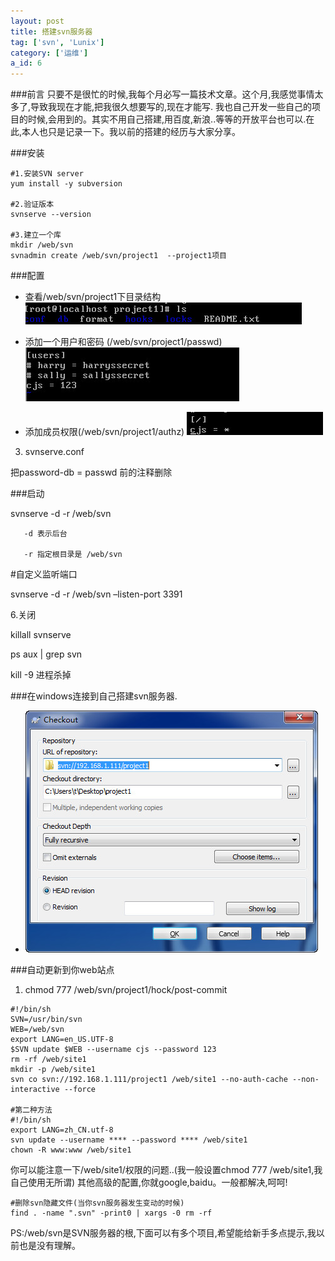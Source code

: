 ```yaml
---
layout: post
title: 搭建svn服务器
tag: ['svn', 'Lunix']
category: ['运维']
a_id: 6
---
```

	
###前言
只要不是很忙的时候,我每个月必写一篇技术文章。这个月,我感觉事情太多了,导致我现在才能,把我很久想要写的,现在才能写.
我也自己开发一些自己的项目的时候,会用到的。其实不用自己搭建,用百度,新浪..等等的开放平台也可以.在此,本人也只是记录一下。我以前的搭建的经历与大家分享。

###安装

```shell
#1.安装SVN server
yum install -y subversion
           
#2.验证版本
svnserve --version
           
#3.建立一个库
mkdir /web/svn
svnadmin create /web/svn/project1  --project1项目
```

###配置

- 查看/web/svn/project1下目录结构
[![20140529132847.jpg](/resources/project/svn/20140529132847.jpg)](/resources/project/svn/20140529132847.jpg)

 - 添加一个用户和密码 (/web/svn/project1/passwd)
 [![20140529133511.jpg](/resources/project/svn/20140529133511.jpg)](/resources/project/svn/20140529133511.jpg)

 - 添加成员权限(/web/svn/project1/authz)
  [![20140529133511.jpg](/resources/project/svn/20140529134804.jpg)](/resources/project/svn/20140529134804.jpg)
 3) svnserve.conf

 把password-db = passwd 前的注释删除

###启动
  
   svnserve -d -r /web/svn

       -d 表示后台

       -r 指定根目录是 /web/svn

   #自定义监听端口

   svnserve -d -r /web/svn –listen-port 3391

   6.关闭

   killall svnserve

   ps aux | grep svn

   kill -9 进程杀掉


###在windows连接到自己搭建svn服务器.

 - [![20140529133511.jpg](/resources/project/svn/20140529144000.jpg)](/resources/project/svn/20140529144000.jpg)

###自动更新到你web站点
 1) chmod 777 /web/svn/project1/hock/post-commit

```shell
#!/bin/sh
SVN=/usr/bin/svn
WEB=/web/svn
export LANG=en_US.UTF-8
$SVN update $WEB --username cjs --password 123
rm -rf /web/site1
mkdir -p /web/site1
svn co svn://192.168.1.111/project1 /web/site1 --no-auth-cache --non-interactive --force
   
#第二种方法
#!/bin/sh
export LANG=zh_CN.utf-8
svn update --username **** --password **** /web/site1
chown -R www:www /web/site1
```

你可以能注意一下/web/site1/权限的问题..(我一般设置chmod 777 /web/site1,我自己使用无所谓)
其他高级的配置,你就google,baidu。一般都解决,呵呵!

```shell
#删除svn隐藏文件(当你svn服务器发生变动的时候)
find . -name ".svn" -print0 | xargs -0 rm -rf
```

PS:/web/svn是SVN服务器的根,下面可以有多个项目,希望能给新手多点提示,我以前也是没有理解。